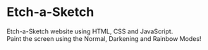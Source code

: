 # Etch-a-Sketch
Etch-a-Sketch website using HTML, CSS and JavaScript.  
Paint the screen using the Normal, Darkening and Rainbow Modes!  
